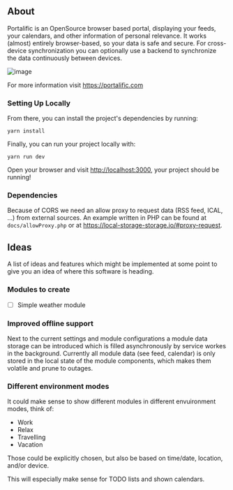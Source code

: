 ## About

Portalific is an OpenSource browser based portal, displaying your feeds, your
calendars, and other information of personal relevance. It works (almost)
entirely browser-based, so your data is safe and secure. For cross-device
synchronization you can optionally use a backend to synchronize the data
continuously between devices.

![image](https://raw.githubusercontent.com/kore/portalific/main/images/screnshot.png)

For more information visit https://portalific.com

### Setting Up Locally

From there, you can install the project's dependencies by running:

```shell
yarn install
```

Finally, you can run your project locally with:

```shell
yarn run dev
```

Open your browser and visit <http://localhost:3000>, your project should be
running!

### Dependencies

Because of CORS we need an allow proxy to request data (RSS feed, ICAL, …) from
external sources. An example written in PHP can be found at
`docs/allowProxy.php` or at https://local-storage-storage.io/#proxy-request.

## Ideas

A list of ideas and features which might be implemented at some point to give
you an idea of where this software is heading.

### Modules to create

- [ ] Simple weather module

### Improved offline support

Next to the current settings and module configurations a module data storage
can be introduced which is filled asynchronously by service workes in the
background. Currently all module data (see feed, calendar) is only stored in
the local state of the module components, which makes them volatile and prune
to outages.

### Different environment modes

It could make sense to show different modules in different envuironment modes,
think of:

- Work
- Relax
- Travelling
- Vacation

Those could be explicitly chosen, but also be based on time/date, location,
and/or device.

This will especially make sense for TODO lists and shown calendars.
